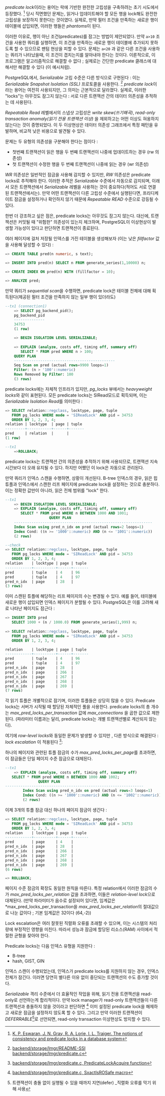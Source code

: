 *predicate lock*이라는 용어는 락에 기반한 완전한 고립성을 구축하려는 초기 시도에서 등장했다. [^1] 당시 직면했던 문제는, 읽거나 업데이트해야 할 모든 행을 lock해도 완전한 고립성을 보장하지 못한다는 것이였다. 실제로, 만약 필터 조건을 만족하는 새로운 행이 테이블에 삽입되면, 이러한 행들은 *phantoms*이 된다.

이러한 이유로, 행이 아닌 조건(predicates)를 잠그는 방법이 제안되었다.
만약 `a>10` 조건을 사용한 쿼리를 실행하면, 이 조건을 만족하는 새로운 행이 테이블에 추가되지 못하도록 할 수 있으므로 팬텀 현상을 피할 수 있다.
문제는 `a<20` 과 같은 다른 조건을 사용하는 쿼리가 나타났을때, 이 조건이 겹치는지를 알아내야 한다는 것이다. 이론적으로,  이 프로그램은 알고리즘적으로 해결할 수 없다 ;  실제로는 간단한 predicate 클래스에 대해서만 해결할 수 있다 (이 예시처럼).

PostgreSQL에서, *Serializable* 고립 수준은 다른 방식으로 구현된다 : 이는 *Serializable Snapshot Isolation (SSL)* 프로토콜을 사용한다. [^2] *predicate lock*이라는 용어는 여전히 사용되지만, 그 의미는 근본적으로 달라졌다. 실제로, 이러한 "locks"는 아무것도 잠그지 않는다 : 서로 다른 트랜잭션 간의 데이터 의존성을 추적하는 데 사용된다.

*Repeatable Read* 레벨에서의 스냅샷 고립성은 *write skew(쓰기왜곡)*, *read-only transaction anomaly(읽기 전용 트랜잭션 이상)* 을 제외하고는 어떤 이상도 혀옹하지 않는다는 것이 증명되었다. 이 두 이상현상은 데이터 의존성 그래프에서 특정 패턴을 유발하며, 비교적 낮은 비용으로 발견될 수 있다.

문제는 두 유형의 의존성을 구분해야 한다는 점이다 : 

- 첫번째 트랜잭션이 읽은 행을 두 번째 트랜잭션이 나중에 업데이트하는 경우 (rw 의존성)
- 첫 트랜잭션이 수정한 행을 두 번째 트랜잭션이 나중에 읽는 경우 (wr 의존성)


*WR* 의존성은 일반적인 잠금을 사용해 감지할 수 있지만, *RW* 의존성은 predicate locks로 추적해야 한다. 이러한 추적은 *Serializable* 수준에서 자동으로 감지되며, 이래서 모든 트랜잭션에서 *Serializable* 레벨을 사용하는 것이 중요하다(적어도 서로 연결된 트랜잭션에서는). 만약 어떤 트랜잭션이 다른 고립성 수준에서 실행된다면,  프리디케이트 잠금을 설정하거나 확인하지 않기 때문에 *Repeatable READ* 수준으로 강등될 수 있다.

한번 더 강조하고 싶은 점은, predicate locks는 아무것도 잠그지 않는다. 대신에, 트랜잭션은 커밋될 때 "위험한" 의존성이 있는지 체크하며,  PostgreSQL이 이상현상이 발생할 가능성이 있다고 판단하면 트랜잭션이 종료된다.

여러 페이지에 걸처 저장될 인덱스를 가진 테이블을 생성해보자 (이는 낮은 *fillfactor* 값을 사용해 달성할 수 있다) : 

```sql
=> CREATE TABLE pred(n numeric, s text);

=> INSERT INTO pred(n) SELECT n FROM generate_series(1,10000) n;

=> CREATE INDEX ON pred(n) WITH (fillfactor = 10);

=> ANALYZE pred;
```

만약 쿼리가 *sequential scan*을 수행하면,  predicate lock은 테이블 전체에 대해 획득된다(제공된 필터 조건을 만족하지 않는 일부 행이 있더라도)

```sql
--tx1 (connection1)
	=> SELECT pg_backend_pid();
	pg_backend_pid
	--------------
	34753
	(1 row)

	=> BEGIN ISOLATION LEVEL SERIALIZABLE;
	
	=> EXPLAIN (analyze, costs off, timing off, summary off)
	   SELECT * FROM pred WHERE n > 100;
	QUERY PLAN
	----------------------------------------------
	Seq Scan on pred (actual rows=9900 loops=1)
	Filter: (n > '100'::numeric)
	Rows Removed by Filter: 100
	(3 rows)
```

predicate locks에는 자체적 인프라가 있지만, *pg_locks* 뷰에서는 *heavyweight locks*와 같이 표현된다. 모든 predicate locks는 SIRead모드로 획득되며, 이는 *Serializable Isolation Read*를 의미한다 : 

```sql
=> SELECT relation::regclass, locktype, page, tuple
   FROM pg_locks WHERE mode = 'SIReadLock' AND pid = 34753
   ORDER BY 1, 2, 3, 4;
relation | locktype  | page | tuple
---------+-----------+------+-------
pred     | relation  |      |      
(1 row)
```

```sql
--tx1
	=>ROLLBACK;
```

predicate locks는 트랜잭션 간의 의존성을 추적하기 위해 사용되므로, 트랜잭션 지속 시간보다 더 오래 유지될 수 있다. 하지만 어쨌던 이 lock은 자동으로 관리된다.

만약 쿼리가 인덱스 스캔을 수행하면, 상황이 개선된다. B-tree 인덱스의 경우, 읽은 힙 튜플과 인덱스에서 스캔한 리프 페이지에 predicate lock을 설정하는 것으로 충분하다. 이는 정확한 값만이 아니라, 읽은 전체 범위를 "lock" 한다.

```sql
--tx1
	=> BEGIN ISOLATION LEVEL SERIALIZABLE;
	=> EXPLAIN (analyze, costs off, timing off, summary off)
	   SELECT * FROM pred WHERE n BETWEEN 1000 AND 1001;
					QUERY PLAN
	---------------------------------------------------------------
	Index Scan using pred_n_idx on pred (actual rows=2 loops=1)
	Index Cond: ((n >= '1000'::numeric) AND (n <= '1001'::numeric))
	(2 rows)
```

```sql
--check
=> SELECT relation::regclass, locktype, page, tuple
   FROM pg_locks WHERE mode = 'SIReadLock' AND pid = 34753
   ORDER BY 1, 2, 3, 4;
relation    | locktype | page | tuple
------------+----------+------+-------
pred        | tuple    | 4    | 96
pred        | tuple    | 4    | 97
pred_n_idx  | page     | 28   | 
(3 rows)
```

이미 스캔된 튜플에 해당하는 리프 페이지의 수는 변경될 수 있다. 예를 들어, 테이블에 새로운 행이 삽입되면 인덱스 페이지가 분할될 수 있다.
PostgreSQL은 이를 고려해 새로 나타난 페이지도 잠근다 : 

```sql
=> INSERT INTO pred
   SELECT 1000 + (n / 1000.0) FROM generate_series(1,999) n;
   
=> SELECT relation::regclass, locktype, page, tuple
   FROM pg_locks WHERE mode = 'SIReadLock' AND pid = 34753
   ORDER BY 1, 2, 3, 4;

relation    | locktype | page | tuple
------------+----------+------+-------
pred        | tuple    | 4    | 96
pred        | tuple    | 4    | 97
pred_n_idx  | page     | 28   | 
pred_n_idx  | page     | 266  |
pred_n_idx  | page     | 267  |
pred_n_idx  | page     | 268  |
pred_n_idx  | page     | 269  |
(7 rows)
```

각 읽기 튜플은 개별적으로 잠기며, 이러한 튜플들은 상당히 많을 수 있다.
Predicate locks는 서버가 시작될 때 할당된 자체적인 풀을 사용한다. predicate locks의 총 개수는 *max_pred_locks_per_transaction* 값에 *max_connections* 을 곱한 값으로 제한된다. (파라미터 이름과는 달리, predicate locks는 개별 트랜잭션별로 계산되지 않는다).

여기에 *row-level locks*와 동일한 문제가 발생할 수 있지만 , 다른 방식으로 해결된다 : *lock escalation* 이 적용된다  [^3]: 

하나의 페이지와 관련된 튜플 잠금의 수가 *max_pred_locks_per_page*를 초과하면, 이 잠금들은 단일 페이지 수준 잠금으로 대체된다.

```sql
--tx1
	=> EXPLAIN (analyze, costs off, timing off, summary off)
   SELECT * FROM pred WHERE n BETWEEN 1000 AND 1002;
			   QUERY PLAN
---------------------------------------------------------------
		Index Scan using pred_n_idx on pred (actual rows=3 loops=1)
		Index Cond: ((n >= '1000'::numeric) AND (n <= '1002'::numeric))
		(2 rows)
```


이제 3개의 튜플 잠금 대신 하나의 페이지 잠금이 생긴다 : 

```sql
=> SELECT relation::regclass, locktype, page, tuple
   FROM pg_locks WHERE mode = 'SIReadLock' AND pid = 34753
   ORDER BY 1, 2, 3, 4;
relation    | locktype | page | tuple
------------+----------+------+-------
pred        | page     | 4    | 
pred_n_idx  | page     | 28   |
pred_n_idx  | page     | 266  |
pred_n_idx  | page     | 267  |
pred_n_idx  | page     | 268  |
pred_n_idx  | page     | 269  |
(6 rows)
```

```sql
=> ROLLBACK;
```

페이지 수준 잠금의 확장도 동일한 원칙을 따른다. 특정 relation에서 이러한 잠금의 수가 *max_pred_locks_per_relation* 값을 초과하면, 이들은 *relation-level lock*으로 대체된다. (만약 파라미터가 음수로 설정되어 있다면, 임계값은 *max_pred_locks_per_transaction을 *max_pred_locks_per_relation*의 절대값으로 나눈 값이다 ; 기본 임계값은 32이다 (64,-2))

Lock escalation은 여러 잘못된 직렬화 오류를 초래할 수 있으며, 이는 시스템의 처리량에 부정적인 영향을 미친다. 따라서 성능과 잠금에 할당된 리소스(RAM) 사이에서 적절한 균형을 찾아야 한다.

Predicate locks는 다음 인덱스 유형을 지원한다 : 
- B-tree
- hash, GIST, GIN

인덱스 스캔이 수행되었는데, 인덱스가 predicate locks를 지원하지 않는 경우, 인덱스 전체가 잠긴다. 이러면 당연히 별다른 이유 없이 중단되는 트랜잭션의 수도 증가할 것이다.

*Serializable* 격리 수준에서 더 효율적인 작업을 위해, 읽기 전용 트랜잭션을 read-only로 선언하는게 합리적이다. 만약 lock manager가 read-only 트랜잭션들이 다른 트랜잭션과 충돌하지 않을 것이라고 판단하면 [^4] 이미 설정된 predicate lock을 해제하고 새로운 잠금을 설정하지 않도록 할 수 있다.
그리고 만약 이러한 트랜잭션이 *DEFERRABLE*[^5]로 선언되면, read-only transaction 이상현상도 방지할 수 있다.


[^1]:[K. P. Eswaran, J. N. Gray, R. A. Lorie, I. L. Traiger. The notions of consistency and predicate locks in a
database system](https://jimgray.azurewebsites.net/papers/on%20the%20notions%20of%20consistency%20and%20predicate%20locks%20in%20a%20database%20system%20cacm.pdf)

[^2]:[backend/storage/lmgr/README-SSI](https://git.postgresql.org/gitweb/?p=postgresql.git;a=blob;f=src/backend/storage/lmgr/README-SSI;hb=REL_14_STABLE)
[backend/storage/lmgr/predicate.c](https://git.postgresql.org/gitweb/?p=postgresql.git;a=blob;f=src/backend/storage/lmgr/predicate.c;hb=REL_14_STABLE)


[^3]:[backend/storage/lmgr/predicate.c, PredicateLockAcquire function](https://git.postgresql.org/gitweb/?p=postgresql.git;a=blob;f=src/backend/storage/lmgr/predicate.c;hb=REL_14_STABLE)


[^4]:[backend/storage/lmgr/predicate.c, SxactIsROSafe macro](https://git.postgresql.org/gitweb/?p=postgresql.git;a=blob;f=src/backend/storage/lmgr/predicate.c;hb=REL_14_STABLE)


[^5]:트랜잭션이 충돌 없이 실행될 수 있을 때까지 지연(defer) _직렬화 오류를 막기 위해 사용